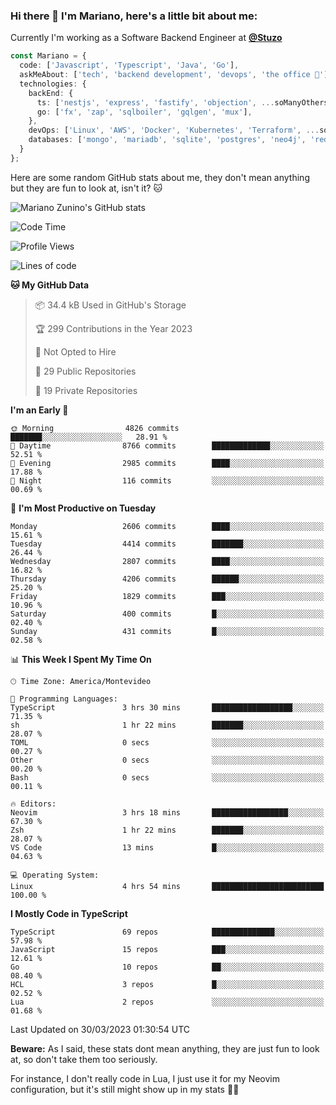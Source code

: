 ### Hi there 👋 I'm Mariano, here's a little bit about me:

Currently I'm working as a Software Backend Engineer at [**@Stuzo**](https://www.stuzo.com/)

```ts
const Mariano = {
  code: ['Javascript', 'Typescript', 'Java', 'Go'],
  askMeAbout: ['tech', 'backend development', 'devops', 'the office 💼'],
  technologies: {
    backEnd: {
      ts: ['nestjs', 'express', 'fastify', 'objection', ...soManyOthersFrameworks],
      go: ['fx', 'zap', 'sqlboiler', 'gqlgen', 'mux'],
    },
    devOps: ['Linux', 'AWS', 'Docker', 'Kubernetes', 'Terraform', ...soManyOthersTools],
    databases: ['mongo', 'mariadb', 'sqlite', 'postgres', 'neo4j', 'redis'],
  }
};
```

Here are some random GitHub stats about me, they don't mean anything but they are fun to look at, isn't it? 🐱

![Mariano Zunino's GitHub stats](https://github-readme-stats.vercel.app/api?username=marianozunino&count_private=true&show_icons=true&theme=radical)

<!--START_SECTION:waka-->
![Code Time](http://img.shields.io/badge/Code%20Time-651%20hrs%2034%20mins-blue)

![Profile Views](http://img.shields.io/badge/Profile%20Views-0-blue)

![Lines of code](https://img.shields.io/badge/From%20Hello%20World%20I%27ve%20Written-7.2%20million%20lines%20of%20code-blue)

**🐱 My GitHub Data** 

> 📦 34.4 kB Used in GitHub's Storage 
 > 
> 🏆 299 Contributions in the Year 2023
 > 
> 🚫 Not Opted to Hire
 > 
> 📜 29 Public Repositories 
 > 
> 🔑 19 Private Repositories 
 > 
**I'm an Early 🐤** 

```text
🌞 Morning                4826 commits        ███████░░░░░░░░░░░░░░░░░░   28.91 % 
🌆 Daytime                8766 commits        █████████████░░░░░░░░░░░░   52.51 % 
🌃 Evening                2985 commits        ████░░░░░░░░░░░░░░░░░░░░░   17.88 % 
🌙 Night                  116 commits         ░░░░░░░░░░░░░░░░░░░░░░░░░   00.69 % 
```
📅 **I'm Most Productive on Tuesday** 

```text
Monday                   2606 commits        ████░░░░░░░░░░░░░░░░░░░░░   15.61 % 
Tuesday                  4414 commits        ███████░░░░░░░░░░░░░░░░░░   26.44 % 
Wednesday                2807 commits        ████░░░░░░░░░░░░░░░░░░░░░   16.82 % 
Thursday                 4206 commits        ██████░░░░░░░░░░░░░░░░░░░   25.20 % 
Friday                   1829 commits        ███░░░░░░░░░░░░░░░░░░░░░░   10.96 % 
Saturday                 400 commits         █░░░░░░░░░░░░░░░░░░░░░░░░   02.40 % 
Sunday                   431 commits         █░░░░░░░░░░░░░░░░░░░░░░░░   02.58 % 
```


📊 **This Week I Spent My Time On** 

```text
🕑︎ Time Zone: America/Montevideo

💬 Programming Languages: 
TypeScript               3 hrs 30 mins       ██████████████████░░░░░░░   71.35 % 
sh                       1 hr 22 mins        ███████░░░░░░░░░░░░░░░░░░   28.07 % 
TOML                     0 secs              ░░░░░░░░░░░░░░░░░░░░░░░░░   00.27 % 
Other                    0 secs              ░░░░░░░░░░░░░░░░░░░░░░░░░   00.20 % 
Bash                     0 secs              ░░░░░░░░░░░░░░░░░░░░░░░░░   00.11 % 

🔥 Editors: 
Neovim                   3 hrs 18 mins       █████████████████░░░░░░░░   67.30 % 
Zsh                      1 hr 22 mins        ███████░░░░░░░░░░░░░░░░░░   28.07 % 
VS Code                  13 mins             █░░░░░░░░░░░░░░░░░░░░░░░░   04.63 % 

💻 Operating System: 
Linux                    4 hrs 54 mins       █████████████████████████   100.00 % 
```

**I Mostly Code in TypeScript** 

```text
TypeScript               69 repos            ██████████████░░░░░░░░░░░   57.98 % 
JavaScript               15 repos            ███░░░░░░░░░░░░░░░░░░░░░░   12.61 % 
Go                       10 repos            ██░░░░░░░░░░░░░░░░░░░░░░░   08.40 % 
HCL                      3 repos             █░░░░░░░░░░░░░░░░░░░░░░░░   02.52 % 
Lua                      2 repos             ░░░░░░░░░░░░░░░░░░░░░░░░░   01.68 % 
```




 Last Updated on 30/03/2023 01:30:54 UTC
<!--END_SECTION:waka-->

**Beware:** As I said, these stats dont mean anything, they are just fun to look at, so don't take them too seriously.

For instance, I don't really code in Lua, I just use it for my Neovim configuration, but it's still might show up in my stats 🤷‍♂️
